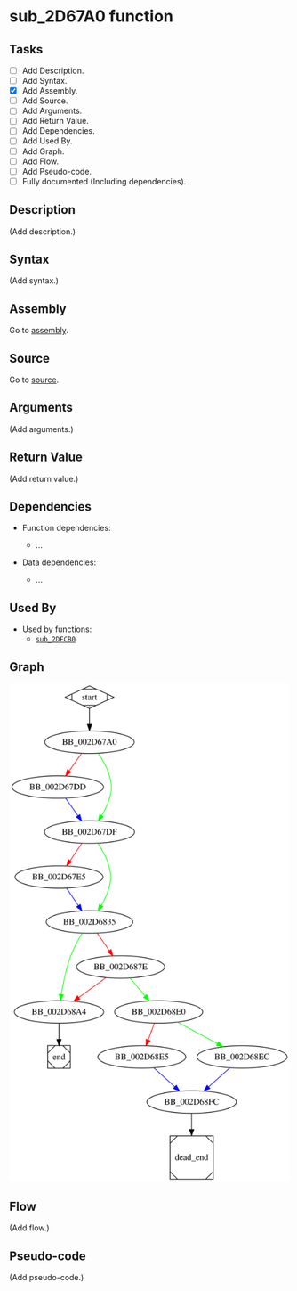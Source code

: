 # sub_2D67A0 function

## Tasks

- [ ] Add Description.
- [ ] Add Syntax.
- [X] Add Assembly.
- [ ] Add Source.
- [ ] Add Arguments.
- [ ] Add Return Value.
- [ ] Add Dependencies.
- [ ] Add Used By.
- [ ] Add Graph.
- [ ] Add Flow.
- [ ] Add Pseudo-code.
- [ ] Fully documented (Including dependencies).

## Description

(Add description.)

## Syntax

(Add syntax.)

## Assembly

Go to [assembly](../asm/sub_2D67A0.asm).

## Source

Go to [source](../cc/sub_2D67A0.cc).

## Arguments

(Add arguments.)

## Return Value

(Add return value.)

## Dependencies

* Function dependencies:
  * ...


* Data dependencies:
  * ...

## Used By

* Used by functions:
  * [`sub_2DFCB0`](sub_2DFCB0.md)

## Graph

![sub_2D67A0 Graph](../svg/sub_2D67A0.svg "sub_2D67A0 Graph")

## Flow

(Add flow.)

## Pseudo-code

(Add pseudo-code.)


